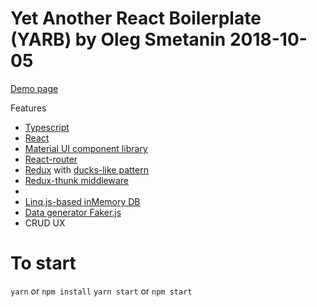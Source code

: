 # Yet Another React Boilerplate (YARB) by Oleg Smetanin 2018-10-05


[Demo page](https://olegsmetanin.github.io/yarb-2018-10-05)

Features

* [Typescript](https://github.com/Microsoft/TypeScript)
* [React](https://github.com/facebook/react)
* [Material UI component library](https://github.com/mui-org/material-ui)
* [React-router](https://github.com/ReactTraining/react-router)
* [Redux](https://github.com/reduxjs/redux) with [ducks-like pattern](https://github.com/erikras/ducks-modular-redux)
* [Redux-thunk middleware](https://github.com/reduxjs/redux-thunk)
*
* [Linq.js-based inMemory DB](https://github.com/mihaifm/linq)
* [Data generator Faker.js](https://github.com/marak/Faker.js)
* CRUD UX

# To start

`yarn` or `npm install`
`yarn start` or `npm start`
